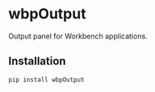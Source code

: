 # wbpOutput

Output panel for Workbench applications.

## Installation

```shell
pip install wbpOutput
```
